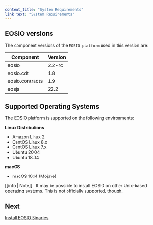 ```yaml
---
content_title: "System Requirements"
link_text: "System Requirements"
---
```



## EOSIO versions

The component versions of the `EOSIO platform` used in this version are:

| Component | Version |
| ------ | ------ |
| eosio | 2.2-rc |
| eosio.cdt | 1.8 |
| eosio.contracts | 1.9 |
| eosjs | 22.2 |


## Supported Operating Systems

The EOSIO platform is supported on the following environments:

**Linux Distributions**
* Amazon Linux 2
* CentOS Linux 8.x
* CentOS Linux 7.x
* Ubuntu 20.04
* Ubuntu 18.04

**macOS**
* macOS 10.14 (Mojave)

[[info | Note]]
| It may be possible to install EOSIO on other Unix-based operating systems. This is not officially supported, though.

## Next
[Install EOSIO Binaries](10_installing-eosio-binaries.md)
